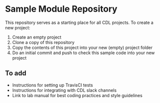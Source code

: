 # Sample Module Repository #

This repository serves as a starting place for all CDL projects.  To create a new project:

1. Create an empty project
2. Clone a copy of this repository
3. Copy the contents of this project into your new (empty) project folder
4. Do an initial commit and push to check this sample code into your new project

## To add ##
+ Instructions for setting up TravisCI tests
+ Instructions for integrating with CDL slack channels
+ Link to lab manual for best coding practices and style guidelines
